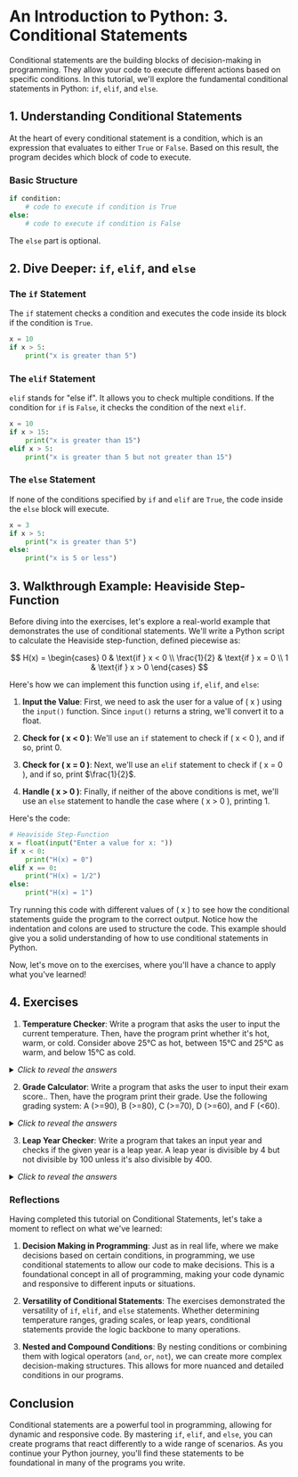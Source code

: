 # An Introduction to Python: 3. Conditional Statements

Conditional statements are the building blocks of decision-making in programming. They allow your code to execute different actions based on specific conditions. In this tutorial, we'll explore the fundamental conditional statements in Python: `if`, `elif`, and `else`.

## 1. Understanding Conditional Statements

At the heart of every conditional statement is a condition, which is an expression that evaluates to either `True` or `False`. Based on this result, the program decides which block of code to execute.

### Basic Structure

```python
if condition:
    # code to execute if condition is True
else:
    # code to execute if condition is False
```

The `else` part is optional.

## 2. Dive Deeper: `if`, `elif`, and `else`

### The `if` Statement

The `if` statement checks a condition and executes the code inside its block if the condition is `True`.

```python
x = 10
if x > 5:
    print("x is greater than 5")
```

### The `elif` Statement

`elif` stands for "else if". It allows you to check multiple conditions. If the condition for `if` is `False`, it checks the condition of the next `elif`.

```python
x = 10
if x > 15:
    print("x is greater than 15")
elif x > 5:
    print("x is greater than 5 but not greater than 15")
```

### The `else` Statement

If none of the conditions specified by `if` and `elif` are `True`, the code inside the `else` block will execute.

```python
x = 3
if x > 5:
    print("x is greater than 5")
else:
    print("x is 5 or less")
```
## 3. Walkthrough Example: Heaviside Step-Function

Before diving into the exercises, let's explore a real-world example that demonstrates the use of conditional statements. We'll write a Python script to calculate the Heaviside step-function, defined piecewise as:

$$
H(x) = \begin{cases} 
      0 & \text{if } x < 0 \\
      \frac{1}{2} & \text{if } x = 0 \\
      1 & \text{if } x > 0 
   \end{cases}
$$

Here's how we can implement this function using `if`, `elif`, and `else`:

1. **Input the Value**: First, we need to ask the user for a value of \( x \) using the `input()` function. Since `input()` returns a string, we'll convert it to a float.

2. **Check for \( x < 0 \)**: We'll use an `if` statement to check if \( x < 0 \), and if so, print 0.

3. **Check for \( x = 0 \)**: Next, we'll use an `elif` statement to check if \( x = 0 \), and if so, print $\frac{1}{2}$.

4. **Handle \( x > 0 \)**: Finally, if neither of the above conditions is met, we'll use an `else` statement to handle the case where \( x > 0 \), printing 1.

Here's the code:

```python
# Heaviside Step-Function
x = float(input("Enter a value for x: "))
if x < 0:
    print("H(x) = 0")
elif x == 0:
    print("H(x) = 1/2")
else:
    print("H(x) = 1")
```

Try running this code with different values of \( x \) to see how the conditional statements guide the program to the correct output. Notice how the indentation and colons are used to structure the code. This example should give you a solid understanding of how to use conditional statements in Python.

Now, let's move on to the exercises, where you'll have a chance to apply what you've learned!

## 4. Exercises

1. **Temperature Checker**: Write a program that asks the user to input the current temperature. Then, have the program print whether it's hot, warm, or cold. Consider above 25°C as hot, between 15°C and 25°C as warm, and below 15°C as cold.

<details>
<summary><i>Click to reveal the answers</i></summary>

```python
# Temperature Checker
temp = float(input("Enter the current temperature in °C: "))
if temp > 25:
    print("It's hot!")
elif 15 <= temp <= 25:
    print("It's warm.")
else:
    print("It's cold.")
```

</details>

2. **Grade Calculator**: Write a program that asks the user to input their exam score.. Then, have the program print their grade. Use the following grading system: A (>=90), B (>=80), C (>=70), D (>=60), and F (<60).

<details>
<summary><i>Click to reveal the answers</i></summary>

```python
# Grade Calculator
score = float(input("Enter your exam score: "))
if score >= 90:
    print("Your grade is A")
elif score >= 80:
    print("Your grade is B")
elif score >= 70:
    print("Your grade is C")
elif score >= 60:
    print("Your grade is D")
else:
    print("Your grade is F")
```

</details>

3. **Leap Year Checker**: Write a program that takes an input year and checks if the given year is a leap year. A leap year is divisible by 4 but not divisible by 100 unless it's also divisible by 400.

<details>
<summary><i>Click to reveal the answers</i></summary>

```python
# Leap Year Checker
year = int(input("Enter a year: "))
if (year % 4 == 0 and year % 100 != 0) or (year % 400 == 0):
    print(f"{year} is a leap year.")
else:
    print(f"{year} is not a leap year.")

```
> The code above uses a feature called an f-string. An f-string is similar to a traditional string, however prefixed with 'f'. Inside an f-string, expressions enclosed in curly braces {} can be used to embed values directly into the string. In this case, the value of the 'year' variable is embedded into the string. When the f-string is evaluated, the expression inside the curly braces is computed and then inserted into the string. F-strings are an easy way to have variables which can dynamically change depending on the program output into a string format.

</details>

### Reflections

Having completed this tutorial on Conditional Statements, let's take a moment to reflect on what we've learned:

1. **Decision Making in Programming**: Just as in real life, where we make decisions based on certain conditions, in programming, we use conditional statements to allow our code to make decisions. This is a foundational concept in all of programming, making your code dynamic and responsive to different inputs or situations.

2. **Versatility of Conditional Statements**: The exercises demonstrated the versatility of `if`, `elif`, and `else` statements. Whether determining temperature ranges, grading scales, or leap years, conditional statements provide the logic backbone to many operations.

3. **Nested and Compound Conditions**: By nesting conditions or combining them with logical operators (`and`, `or`, `not`), we can create more complex decision-making structures. This allows for more nuanced and detailed conditions in our programs.

## Conclusion

Conditional statements are a powerful tool in programming, allowing for dynamic and responsive code. By mastering `if`, `elif`, and `else`, you can create programs that react differently to a wide range of scenarios. As you continue your Python journey, you'll find these statements to be foundational in many of the programs you write.
